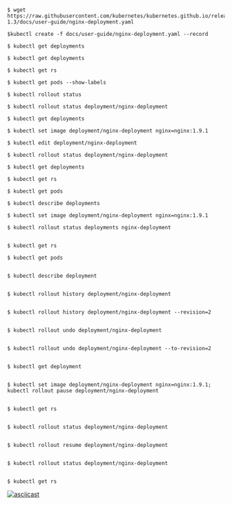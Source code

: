```
$ wget https://raw.githubusercontent.com/kubernetes/kubernetes.github.io/release-1.3/docs/user-guide/nginx-deployment.yaml

```
```
$kubectl create -f docs/user-guide/nginx-deployment.yaml --record
```

```
$ kubectl get deployments
```

```
$ kubectl get deployments
```

```
$ kubectl get rs
```

```
$ kubectl get pods --show-labels
```

```
$ kubectl rollout status
```

```
$ kubectl rollout status deployment/nginx-deployment
```
```
$ kubectl get deployments
```
```
$ kubectl set image deployment/nginx-deployment nginx=nginx:1.9.1
```

```
$ kubectl edit deployment/nginx-deployment
```

```
$ kubectl rollout status deployment/nginx-deployment
```

```
$ kubectl get deployments
```

```
$ kubectl get rs
```

```
$ kubectl get pods
```

```
$ kubectl describe deployments

```

```
$ kubectl set image deployment/nginx-deployment nginx=nginx:1.9.1
```

```
$ kubectl rollout status deployments nginx-deployment

```

```

$ kubectl get rs

```

```
$ kubectl get pods

```

```

$ kubectl describe deployment

```

```

$ kubectl rollout history deployment/nginx-deployment

```

```

$ kubectl rollout history deployment/nginx-deployment --revision=2

```

```

$ kubectl rollout undo deployment/nginx-deployment

```

```

$ kubectl rollout undo deployment/nginx-deployment --to-revision=2

```

```

$ kubectl get deployment

```

```

$ kubectl set image deployment/nginx-deployment nginx=nginx:1.9.1; kubectl rollout pause deployment/nginx-deployment

```

```

$ kubectl get rs 

```

```

$ kubectl rollout status deployment/nginx-deployment

```

```

$ kubectl rollout resume deployment/nginx-deployment

```

```

$ kubectl rollout status deployment/nginx-deployment

```

```

$ kubectl get rs 

```


[![asciicast](https://asciinema.org/a/6c5y9h3znombrn832v65tkxs2.png)](https://asciinema.org/a/6c5y9h3znombrn832v65tkxs2)
